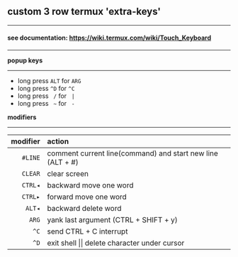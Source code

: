 ## custom 3 row termux 'extra-keys'
___
#### see documentation: https://wiki.termux.com/wiki/Touch_Keyboard
___
**popup keys**
___
* long press ```ALT``` for ```ARG```
* long press ```^D```  for ```^C```
* long press ``` /```  for ``` |```
* long press ``` ~```  for ``` -```

**modifiers**
___
| modifier | action |
|--:|:--|
|```#LINE``` | comment current line(command) and start new line (ALT + #) |
|```CLEAR``` | clear screen |
|```CTRL◂``` | backward move one word |
|```CTRL▸``` | forward move one word |
| ```ALT◂``` | backward delete word |
|  ```ARG``` | yank last argument (CTRL + SHIFT + y) |
|   ```^C``` | send CTRL + C interrupt
|   ```^D``` | exit shell \|\| delete character under cursor |

